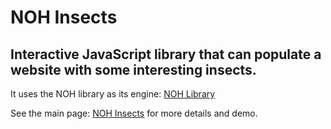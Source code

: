 NOH Insects
===========

Interactive JavaScript library that can populate a website with some interesting insects.
-----------------------------------------------------------------------------------------

It uses the NOH library as its engine: [NOH Library](https://github.com/langara/noh)

See the main page: [NOH Insects](noh_insects_demo.html) for more details and demo.

